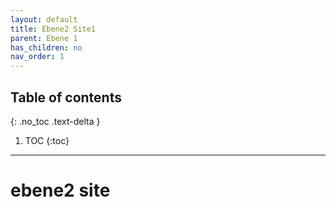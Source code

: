 ```yaml
---
layout: default
title: Ebene2 Site1
parent: Ebene 1
has_children: no
nav_order: 1
---
```


## Table of contents
{: .no_toc .text-delta }

1. TOC
{:toc}

---


# ebene2 site
